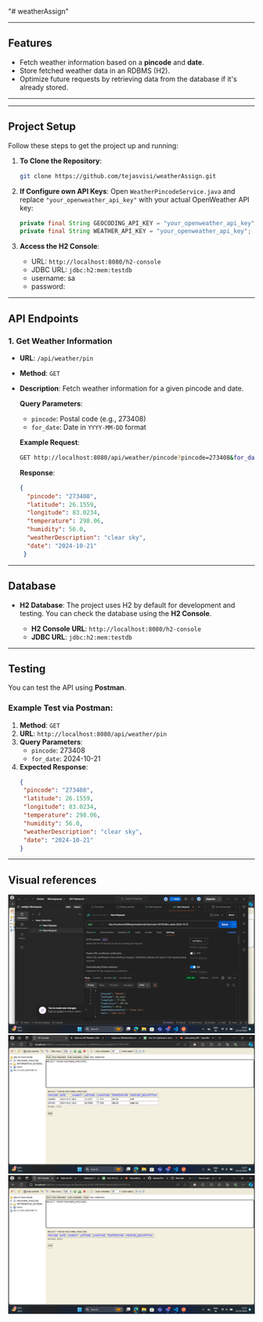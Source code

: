 "# weatherAssign" 







---

## Features

- Fetch weather information based on a **pincode** and **date**.
- Store fetched weather data in an RDBMS (H2).
- Optimize future requests by retrieving data from the database if it's already stored.


---


---

## Project Setup

Follow these steps to get the project up and running:

1. **To Clone the Repository**:
   ```bash
   git clone https://github.com/tejasvisi/weatherAssign.git
   ```

2. **If Configure own API Keys**:
   Open `WeatherPincodeService.java` and replace `"your_openweather_api_key"` with your actual OpenWeather API key:
   ```java
   private final String GEOCODING_API_KEY = "your_openweather_api_key";
   private final String WEATHER_API_KEY = "your_openweather_api_key";
   ```



4. **Access the H2 Console**:
   - URL: `http://localhost:8080/h2-console`
   - JDBC URL: `jdbc:h2:mem:testdb`
   - username: sa
   - password:


  
   
---

## API Endpoints

### 1. **Get Weather Information**

- **URL**: `/api/weather/pin`
- **Method**: `GET`
- **Description**: Fetch weather information for a given pincode and date.
  
  **Query Parameters**:
  - `pincode`: Postal code (e.g., 273408)
  - `for_date`: Date in `YYYY-MM-DD` format
  
  **Example Request**:
  ```bash
  GET http://localhost:8080/api/weather/pincode?pincode=273408&for_date=2024-10-21
  ```

  **Response**:
  ```json
  {
    "pincode": "273408",
    "latitude": 26.1559,
    "longitude": 83.0234,
    "temperature": 298.06,
    "humidity": 56.0,
    "weatherDescription": "clear sky",
    "date": "2024-10-21"
   }
  ```

---

## Database

- **H2 Database**: The project uses H2 by default for development and testing. You can check the database using the **H2 Console**.
  
  - **H2 Console URL**: `http://localhost:8080/h2-console`
  - **JDBC URL**: `jdbc:h2:mem:testdb`
  

---

## Testing

You can test the API using **Postman**.

### Example Test via Postman:

1. **Method**: `GET`
2. **URL**: `http://localhost:8080/api/weather/pin`
3. **Query Parameters**:
   - `pincode`: 273408
   - `for_date`: 2024-10-21
4. **Expected Response**:
   ```json
   {
    "pincode": "273408",
    "latitude": 26.1559,
    "longitude": 83.0234,
    "temperature": 298.06,
    "humidity": 56.0,
    "weatherDescription": "clear sky",
    "date": "2024-10-21"
   }
   ```

---



## Visual references
![ss1](https://github.com/tejasvisi/weatherAssign/blob/main/Screenshot%20(207).png)
![ss2](https://github.com/tejasvisi/weatherAssign/blob/main/Screenshot%20(208).png)
![ss3](https://github.com/tejasvisi/weatherAssign/blob/main/Screenshot%20(209).png)


